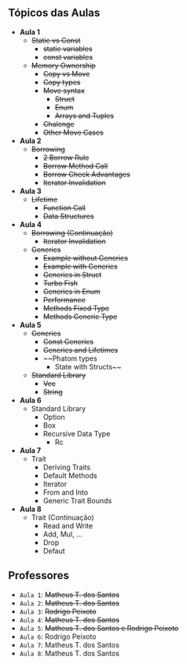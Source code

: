 ## Tópicos das Aulas

* **Aula 1**
	* ~~Static vs Const~~
		* ~~static variables~~
		* ~~const variables~~
	* ~~Memory Ownership~~
		* ~~Copy vs Move~~
		* ~~Copy types~~
		* ~~Move syntax~~
			* ~~Struct~~
			* ~~Enum~~
			* ~~Arrays and Tuples~~
		* ~~Chalenge~~
		* ~~Other Move Cases~~
* **Aula 2**
	* ~~Borrowing~~
		* ~~2 Borrow Rule~~
		* ~~Borrow Method Call~~
		* ~~Borrow Check Advantages~~
		* ~~Iterator Invalidation~~
* **Aula 3**
	* ~~Lifetime~~
		* ~~Function Call~~
		* ~~Data Structures~~
* **Aula 4**
	* ~~Borrowing (Continuação)~~
		* ~~Iterator Invalidation~~
	* ~~Generics~~
		* ~~Example without Generics~~
		* ~~Example with Generics~~
		* ~~Generics in Struct~~
		* ~~Turbo Fish~~
		* ~~Generics in Enum~~
		* ~~Performance~~
		* ~~Methods Fixed Type~~
		* ~~Methods Generic Type~~
* **Aula 5**
	* ~~Generics~~
		* ~~Const Generics~~
		* ~~Generics and Lifetimes~~
		* ~~Phatom types
			* State with Structs~~
	* ~~Standard Library~~
		* ~~Vec~~
		* ~~String~~
* **Aula 6**
	* Standard Library
		* Option
		* Box
		* Recursive Data Type
			* Rc
* **Aula 7**
	* Trait
		* Deriving Traits
		* Default Methods
		* Iterator
		* From and Into
		* Generic Trait Bounds
* **Aula 8**
	* Trait (Continuação)
		* Read and Write
		* Add, Mul, …
		* Drop
		* Defaut

## Professores

* `Aula 1`: ~~Matheus T. dos Santos~~
* `Aula 2`: ~~Matheus T. dos Santos~~
* `Aula 3`: ~~Rodrigo Peixoto~~
* `Aula 4`: ~~Matheus T. dos Santos~~
* `Aula 5`: ~~Matheus T. dos Santos e Rodrigo Peixoto~~
* `Aula 6`: Rodrigo Peixoto
* `Aula 7`: Matheus T. dos Santos
* `Aula 8`: Matheus T. dos Santos
